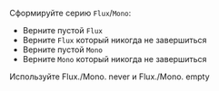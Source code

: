 Сформируйте серию `Flux`/`Mono`:
- Верните пустой `Flux` 
- Верните `Flux` который никогда не завершиться 
- Верните пустой `Mono` 
- Верните `Mono` который никогда не завершиться 
   
<div class="hint">
  Используйте Flux./Mono. never и Flux./Mono. empty
</div>